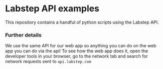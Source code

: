 # Labstep API examples

This repository contains a handful of python scripts using the Labstep API.

### Further details

We use the same API for our web app so anything you can do on the web app you can do via the api! To see how the web app does it, open the developer tools in your browser, go to the network tab and search for network requests sent to `api.labstep.com`
